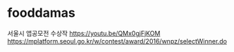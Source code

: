 # fooddamas

서울시 앱공모전 수상작
https://youtu.be/QMx0gjFjKOM
https://mplatform.seoul.go.kr/w/contest/award/2016/wnpz/selectWinner.do
